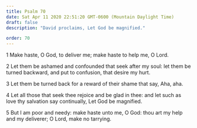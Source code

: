 ```yaml
---
title: Psalm 70
date: Sat Apr 11 2020 22:51:20 GMT-0600 (Mountain Daylight Time)
draft: false
description: "David proclaims, Let God be magnified."

order: 70
---
```

    
1 Make haste, O God, to deliver me; make haste to help me, O Lord.

2 Let them be ashamed and confounded that seek after my soul: let them be turned backward, and put to confusion, that desire my hurt.

3 Let them be turned back for a reward of their shame that say, Aha, aha.

4 Let all those that seek thee rejoice and be glad in thee: and let such as love thy salvation say continually, Let God be magnified.

5 But I am poor and needy: make haste unto me, O God: thou art my help and my deliverer; O Lord, make no tarrying.
